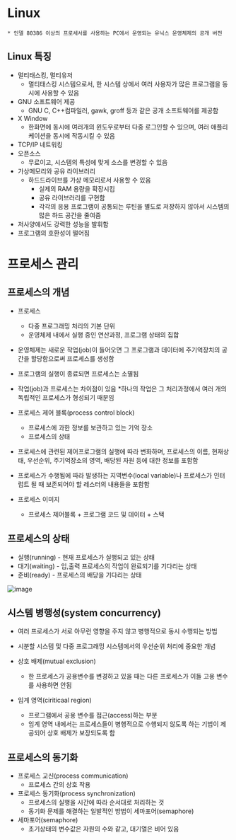# Linux 
    * 인델 80386 이상의 프로세서를 사용하는 PC에서 운영되는 유닉스 운영체제의 공개 버전
## Linux 특징
* 멀티태스킹, 멀티유저
    * 멀티태스킹 시스템으로서, 한 시스템 상에서 여러 사용자가 많은 프로그램을 동시에 사용할 수 있음
* GNU 소프트웨어 제공
    * GNU C, C++컴파일러, gawk, groff 등과 같은 공개 소프트웨어를 제공함
* X Window
    * 한화면에 동시에 여러개의 윈도우로부터 다중 로그인할 수 있으며, 여러 애플리케이션을 동시에 작동시킬 수 있음
* TCP/IP 네트워킹
* 오픈소스
    * 무료이고, 시스템의 특성에 맞게 소스를 변경할 수 있음
* 가상메모리와 공유 라이브러리
    * 하드드라이브를 가상 메모리로서 사용할 수 있음
        * 실제의 RAM 용량을 확장시킴
        * 공유 라이브러리를 구현함
        * 각각의 응용 프로그램이 공통되는 루틴을 별도로 저장하지 않아서 시스템의 많은 하드 공간을 줄여줌
* 저사양에서도 강력한 성능을 발휘함
* 프로그램의 호환성이 떨어짐

# 프로세스 관리

## 프로세스의 개념
* 프로세스
    * 다중 프로그래밍 처리의 기본 단위
    * 운영체제 내에서 실행 중인 연산과정, 프로그램 상태의 집합

* 운영체제는 새로운 작업(job)이 들어오면 그 프로그램과 데이터에 주기억장치의 공간을 할당함으로써 프로세스를 생성함
* 프로그램의 실행이 종료되면 프로세스는 소멸됨
* 작업(job)과 프로세스는 차이점이 있음
    *하나의 작업은 그 처리과정에서 여러 개의 독립적인 프로세스가 형성되기 때문임

* 프로세스 제어 블록(process control block)
    * 프로세스에 과한 정보를 보관하고 있는 기억 장소
    * 프로세스의 상태
* 프로세스에 관련된 제어프로그램의 실행에 따라 변화하며, 프로세스의 이름, 현재상태, 우선순위, 주기억장소의 영역, 배당된 자원 등에 대한 정보를 포함함
* 프로세스가 수행됨에 따라 발생하는 지역변수(local variable)나 프로세스가 인터럽트 될 때 보존되어야 할 레스터의 내용들을 포함함
* 프로세스 이미지
    * 프로세스 제어블록 + 프로그램 코드 및 데이터 + 스택

## 프로세스의 상태
* 실행(running) - 현재 프로세스가 실행되고 있는 상태
* 대기(waiting) - 입,출력 프로세스의 작업이 완료되기를 기다리는 상태
* 준비(ready) - 프로세스의 배당을 기다리는 상태
 
 ![image](https://user-images.githubusercontent.com/76929823/120909084-36bd9200-c6ac-11eb-912a-ad8fea22b360.png)

## 시스템 병행성(system concurrency)
* 여러 프로세스가 서로 아무런 영향을 주지 않고 병행적으로 동시 수행되는 방법
* 시분할 시스템 및 다중 프로그래밍 시스템에서의 우선순위 처리에 중요한 개념

* 상호 배제(mutual exclusion)
    * 한 프로세스가 공용변수를 변경하고 있을 때는 다른 프로세스가 이들 고용 변수를 사용하면 안됨
* 임계 영역(ciriticaal region)
    * 프로그램에서 공용 변수를 접근(access)하는 부분
    * 임계 영역 내에서는 프로세스들이 병행적으로 수행되지 않도록 하는 기법이 제공되어 상호 배제가 보장되도록 함

## 프로세스의 동기화
* 프로세스 교신(process communication) 
    * 프로세스 간의 상호 작용
* 프로세스 동기화(process synchronization) 
    * 프로세스의 실행을 시간에 따라 순서대로 처리하는 것
    * 동기화 문제를 해결하는 일발적인 방법이 세마포어(semaphore)
* 세마포어(semaphore)
    * 초기상태의 변수값은 자원의 수와 같고, 대기열은 비어 있음
    
